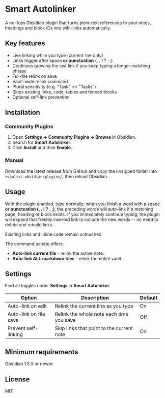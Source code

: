 # Smart Autolinker

A no-fuss Obsidian plugin that turns plain-text references to your notes, headings and block IDs into wiki-links automatically.

## Key features

- Live linking while you type (current line only)
- Links trigger after space **or punctuation** (, . ! ? : ;)
- Continues growing the last link if you keep typing a longer matching phrase
- Full-file relink on save
- Vault-wide relink command
- Plural sensitivity (e.g. "Task" <-> "Tasks")
- Skips existing links, code, tables and fenced blocks
- Optional self-link prevention

## Installation

### Community Plugins

1. Open **Settings -> Community Plugins -> Browse** in Obsidian.
2. Search for **Smart Autolinker**.
3. Click **Install** and then **Enable**.

### Manual

Download the latest release from GitHub and copy the unzipped folder into `<vault>/.obsidian/plugins/`, then reload Obsidian.

## Usage

With the plugin enabled, type normally; when you finish a word with a space **or punctuation (, . ! ? : ;)**, the preceding words will auto-link if a matching page, heading or block exists. If you immediately continue typing, the plugin will expand that freshly inserted link to include the new words -- no need to delete and rebuild links.

Existing links and inline code remain untouched.

The command palette offers:

- **Auto-link current file** - relink the active note.
- **Auto-link ALL markdown files** - relink the entire vault.

## Settings

Find all toggles under **Settings -> Smart Autolinker**.

| Option | Description | Default |
| ------ | ----------- | ------- |
| Auto-link on edit | Relink the current line as you type | On |
| Auto-link on file save | Relink the whole note each time you save | Off |
| Prevent self-linking | Skip links that point to the current note | On |

## Minimum requirements

Obsidian 1.5.0 or newer.

## License

MIT
